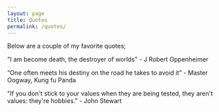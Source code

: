 ```yaml
---
layout: page
title: Quotes
permalink: /quotes/
---
```


Below are a couple of my favorite quotes;

"I am become death, the destroyer of worlds" - J Robert Oppenheimer

“One often meets his destiny on the road he takes to avoid it” - Master Oogway, Kung fu Panda

"If you don't stick to your values when they are being tested, they aren't values: they're hobbies." - John Stewart

